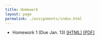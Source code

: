 ```yaml
---
title: Homework
layout: page
permalink: ./assignments/index.html
---
```


* Homework 1 (Due Jan. 13) [[HTML]](./homework1.html) [[PDF]](./homework1.pdf)
